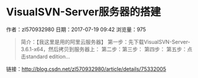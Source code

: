# VisualSVN-Server服务器的搭建
作者：zl570932980
日期：2017-07-19 09:42
浏览量：975
> 简介：【我这里是用的阿里云服务器】 
第一步：先下载VisualSVN-Server-3.6.1-x64，然后拷贝到服务器上： 
第二步：第三步： 
第四步： 
第五步：点击standard edition...

 链接：http://blog.csdn.net/zl570932980/article/details/75332005
